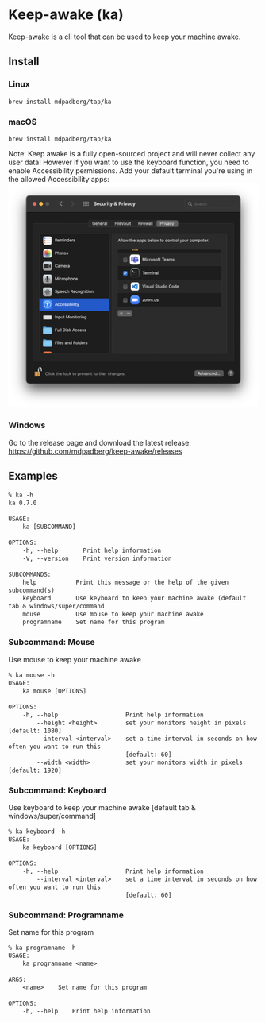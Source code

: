 # Keep-awake (ka)
Keep-awake is a cli tool that can be used to keep your machine awake.

## Install

### Linux
```
brew install mdpadberg/tap/ka
```

### macOS
```
brew install mdpadberg/tap/ka
```
Note:
Keep awake is a fully open-sourced project and will never collect any user data! However if you want to use the keyboard function, you need to enable Accessibility permissions. Add your default terminal you're using in the allowed Accessibility apps:
![screenshot of Accessibility menus in macos](macos-security-and-privacy.png)

### Windows   
Go to the release page and download the latest release: https://github.com/mdpadberg/keep-awake/releases

## Examples
```console
% ka -h
ka 0.7.0

USAGE:
    ka [SUBCOMMAND]

OPTIONS:
    -h, --help       Print help information
    -V, --version    Print version information

SUBCOMMANDS:
    help           Print this message or the help of the given subcommand(s)
    keyboard       Use keyboard to keep your machine awake (default tab & windows/super/command
    mouse          Use mouse to keep your machine awake
    programname    Set name for this program

```

### Subcommand: Mouse
Use mouse to keep your machine awake

```console
% ka mouse -h
USAGE:
    ka mouse [OPTIONS]

OPTIONS:
    -h, --help                   Print help information
        --height <height>        set your monitors height in pixels [default: 1080]
        --interval <interval>    set a time interval in seconds on how often you want to run this
                                 [default: 60]
        --width <width>          set your monitors width in pixels [default: 1920]
```

### Subcommand: Keyboard
Use keyboard to keep your machine awake [default tab & windows/super/command]

```console
% ka keyboard -h
USAGE:
    ka keyboard [OPTIONS]

OPTIONS:
    -h, --help                   Print help information
        --interval <interval>    set a time interval in seconds on how often you want to run this
                                 [default: 60]
```

### Subcommand: Programname
Set name for this program

```console
% ka programname -h
USAGE:
    ka programname <name>

ARGS:
    <name>    Set name for this program

OPTIONS:
    -h, --help    Print help information
```
